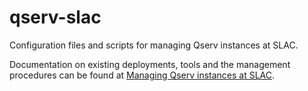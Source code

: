 # qserv-slac
Configuration files and scripts for managing Qserv instances at SLAC.

Documentation on existing deployments, tools and the management procedures can be found at [Managing Qserv instances at SLAC](https://confluence.lsstcorp.org/display/DM/Managing+Qserv+instances+at+SLAC).
